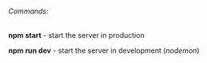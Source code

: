 ###### Commands:
**npm start** - start the server in production

**npm run dev** - start the server in development (*nodemon*)
